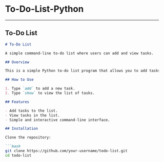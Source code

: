 # To-Do-List-Python


---

## **To-Do List**

```markdown
# To-Do List

A simple command-line to-do list where users can add and view tasks.

## Overview

This is a simple Python to-do list program that allows you to add tasks and view the list of tasks in the console.

## How to Use

1. Type `add` to add a new task.
2. Type `show` to view the list of tasks.

## Features

- Add tasks to the list.
- View tasks in the list.
- Simple and interactive command-line interface.

## Installation

Clone the repository:

```bash
git clone https://github.com/your-username/todo-list.git
cd todo-list
